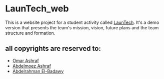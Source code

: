 # LaunTech_web
This is a website project for a student activity called [LaunTech](https://www.facebook.com/LaunTech). It's a demo version that presents the team's mission, vision, future plans and the team structure and formation.
## all copyrights are reserved to:
- [Omar Ashraf](https://github.com/Omarhelmy22)
- [Abdelmoez Ashraf](https://github.com/abmoez)
- [Abdelrahman El-Badawy](https://github.com/AbdelrahmanBadwy)

